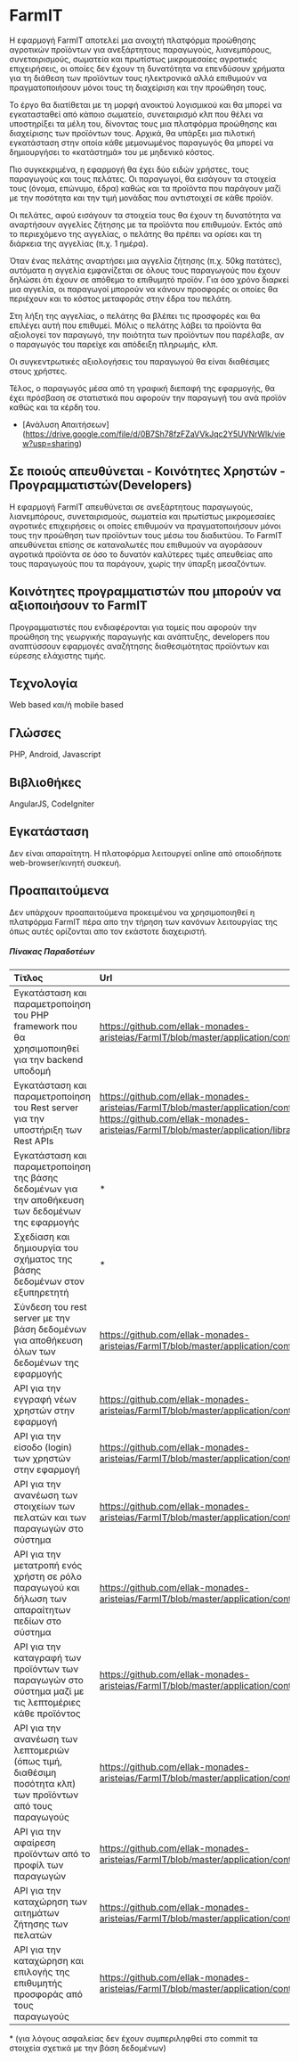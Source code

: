 # FarmIT
Η εφαρμογή FarmIT αποτελεί μια ανοιχτή πλατφόρμα προώθησης αγροτικών προϊόντων για ανεξάρτητους παραγωγούς, λιανεμπόρους, συνεταιρισμούς, σωματεία και πρωτίστως μικρομεσαίες αγροτικές επιχειρήσεις, οι οποίες δεν έχουν τη δυνατότητα να επενδύσουν χρήματα για τη διάθεση των προϊόντων τους ηλεκτρονικά αλλά επιθυμούν να πραγματοποιήσουν μόνοι τους τη διαχείριση και την 
προώθηση τους.

Το έργο θα διατίθεται με τη μορφή ανοικτού λογισμικού και θα μπορεί να εγκατασταθεί από κάποιο σωματείο, συνεταιρισμό κλπ που θέλει να υποστηρίξει τα μέλη του, δίνοντας τους μια πλατφόρμα προώθησης και διαχείρισης των προϊόντων τους. Αρχικά, θα υπάρξει μια πιλοτική εγκατάσταση στην οποία κάθε μεμονωμένος παραγωγός θα μπορεί να δημιουργήσει το «κατάστημά» του με μηδενικό κόστος.

Πιο συγκεκριμένα, η εφαρμογή θα έχει δύο ειδών χρήστες, τους παραγωγούς και τους πελάτες. Οι παραγωγοί, θα εισάγουν τα στοιχεία τους (όνομα, επώνυμο, έδρα) καθώς και τα προϊόντα που παράγουν μαζί με την ποσότητα και την τιμή μονάδας που αντιστοιχεί σε κάθε προϊόν.

Οι πελάτες, αφού εισάγουν τα στοιχεία τους θα έχουν τη δυνατότητα να αναρτήσουν αγγελίες ζήτησης με τα προϊόντα που επιθυμούν. Εκτός από το περιεχόμενο της αγγελίας, ο πελάτης θα πρέπει να ορίσει και τη διάρκεια της αγγελίας (π.χ. 1 ημέρα). 

Όταν ένας πελάτης αναρτήσει μια αγγελία ζήτησης (π.χ. 50kg πατάτες), αυτόματα η αγγελία εμφανίζεται σε όλους τους παραγωγούς που έχουν δηλώσει ότι έχουν σε απόθεμα το επιθυμητό προϊόν. Για όσο χρόνο διαρκεί μια αγγελία, οι παραγωγοί μπορούν να κάνουν προσφορές οι οποίες θα περιέχουν και το κόστος μεταφοράς στην έδρα του πελάτη.

Στη λήξη της αγγελίας, ο πελάτης θα βλέπει τις προσφορές και θα επιλέγει αυτή που επιθυμεί. Μόλις ο πελάτης λάβει τα προϊόντα θα αξιολογεί τον παραγωγό, την ποιότητα των προϊόντων που παρέλαβε, αν ο παραγωγός του παρείχε και απόδειξη πληρωμής, κλπ.

Οι συγκεντρωτικές αξιολογήσεις του παραγωγού θα είναι διαθέσιμες στους χρήστες. 

Τέλος, ο παραγωγός μέσα από τη γραφική διεπαφή της εφαρμογής, θα έχει πρόσβαση σε στατιστικά που αφορούν την παραγωγή του ανά προϊόν καθώς και τα κέρδη του.

* [Ανάλυση Απαιτήσεων] (https://drive.google.com/file/d/0B7Sh78fzFZaVVkJqc2Y5UVNrWlk/view?usp=sharing)


## Σε ποιούς απευθύνεται - Κοινότητες Χρηστών - Προγραμματιστών(Developers) ##
Η εφαρμογή FarmIT απευθύνεται σε ανεξάρτητους παραγωγούς, λιανεμπόρους, συνεταιρισμούς, σωματεία και πρωτίστως μικρομεσαίες αγροτικές επιχειρήσεις οι οποίες επιθυμούν να πραγματοποιήσουν μόνοι τους την προώθηση των προϊόντων τους μέσω του διαδικτύου. Το FarmIT απευθύνεται επίσης σε καταναλωτές που επιθυμούν να αγοράσουν αγροτικά προϊόντα σε όσο το δυνατόν καλύτερες τιμές απευθείας απο τους παραγωγούς που τα παράγουν, χωρίς την ύπαρξη μεσαζόντων.

## Κοινότητες προγραμματιστών που μπορούν να αξιοποιήσουν το FarmIT ##
Προγραμματιστές που ενδιαφέρονται για τομείς που αφορούν την προώθηση της γεωργικής παραγωγής και ανάπτυξης, developers που αναπτύσσουν εφαρμογές αναζήτησης διαθεσιμότητας προϊόντων και εύρεσης ελάχιστης τιμής.

## Τεχνολογία ##
Web based και/ή mobile based
## Γλώσσες ##
PHP, Android, Javascript
## Βιβλιοθήκες ##
AngularJS, CodeIgniter

## Εγκατάσταση ##
Δεν είναι απαραίτητη. Η πλατοφόρμα λειτουργεί online από οποιοδήποτε web-browser/κινητή συσκευή.

## Προαπαιτούμενα ##
Δεν υπάρχουν προαπαιτούμενα προκειμένου να χρησιμοποιηθεί η πλατφόρμα FarmIT πέρα απο την τήρηση των κανόνων λειτουργίας της όπως αυτές ορίζονται απο τον εκάστοτε διαχειριστή.


##### Πίνακας Παραδοτέων #####
| Τίτλος        | Url           |
| :------------- |:-------------|
| Εγκατάσταση και παραμετροποίηση του PHP framework που θα χρησιμοποιηθεί για την backend υποδομή       | https://github.com/ellak-monades-aristeias/FarmIT/blob/master/application/config/config.php |
| Εγκατάσταση και παραμετροποίηση του Rest server για την υποστήριξη των Rest APIs       |  https://github.com/ellak-monades-aristeias/FarmIT/blob/master/application/config/rest.php https://github.com/ellak-monades-aristeias/FarmIT/blob/master/application/libraries/REST_Controller.php      |
| Εγκατάσταση και παραμετροποίηση της βάσης δεδομένων για την αποθήκευση των δεδομένων της εφαρμογής | *      |
| Σχεδίαση και δημιουργία του σχήματος της βάσης δεδομένων στον εξυπηρετητή | *      |
| Σύνδεση του rest server με την βάση δεδομένων για αποθήκευση όλων των δεδομένων της εφαρμογής  | https://github.com/ellak-monades-aristeias/FarmIT/blob/master/application/config/database.php      |
| API για την εγγραφή νέων χρηστών στην εφαρμογή | https://github.com/ellak-monades-aristeias/FarmIT/blob/master/application/controllers/api/Users.php      |
| API για την είσοδο (login) των χρηστών στην εφαρμογή | https://github.com/ellak-monades-aristeias/FarmIT/blob/master/application/controllers/api/Users.php      |
| API για την ανανέωση των στοιχείων των πελατών και των παραγωγών στο σύστημα | https://github.com/ellak-monades-aristeias/FarmIT/blob/master/application/controllers/api/Users.php      |
| API για την μετατροπή ενός χρήστη σε ρόλο παραγωγού και δήλωση των απαραίτητων πεδίων στο σύστημα | https://github.com/ellak-monades-aristeias/FarmIT/blob/master/application/controllers/api/Users.php      |
| API για την καταγραφή των προϊόντων των παραγωγών στο σύστημα μαζί με τις λεπτομέριες κάθε προϊόντος | https://github.com/ellak-monades-aristeias/FarmIT/blob/master/application/controllers/api/Users.php      |
| API για την ανανέωση των λεπτομεριών (όπως τιμή, διαθέσιμη ποσότητα κλπ) των προϊόντων από τους παραγωγούς | https://github.com/ellak-monades-aristeias/FarmIT/blob/master/application/controllers/api/Users.php      |
| API για την αφαίρεση προϊόντων από το προφίλ των παραγωγών | https://github.com/ellak-monades-aristeias/FarmIT/blob/master/application/controllers/api/Users.php      |
| API για την καταχώρηση των αιτημάτων ζήτησης των πελατών | https://github.com/ellak-monades-aristeias/FarmIT/blob/master/application/controllers/api/Offers.php      |
| API για την καταχώρηση και επιλογής της επιθυμητής προσφοράς από τους παραγωγούς | https://github.com/ellak-monades-aristeias/FarmIT/blob/master/application/controllers/api/Offers.php      |
\*  (για λόγους ασφαλείας δεν έχουν συμπεριληφθεί στο commit τα στοιχεία σχετικά με την βάση δεδομένων)
